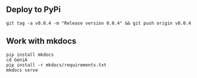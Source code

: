 ## Deploy to PyPi

```
git tag -a v0.0.4 -m "Release version 0.0.4" && git push origin v0.0.4
```

## Work with mkdocs

```
pip install mkdocs
cd GeniA
pip install -r mkdocs/requirements.txt
mkdocs serve
```